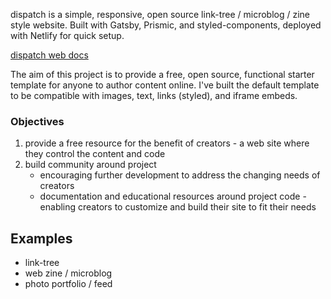 dispatch is a simple, responsive, open source link-tree / microblog / zine style website. Built with Gatsby, Prismic, and styled-components, deployed with Netlify for quick setup.

[dispatch web docs](https://j-o-e.notion.site/dispatch-web-docs-1e5013dd3b1e45aa90150be7aba6ce0c)

The aim of this project is to provide a free, open source, functional starter template for anyone to author content online. I've built the default template to be compatible with images, text, links (styled), and iframe embeds.

### Objectives

1. provide a free resource for the benefit of creators - a web site where they control the content and code
2. build community around project
   - encouraging further development to address the changing needs of creators
   - documentation and educational resources around project code - enabling creators to customize and build their site to fit their needs

## Examples

- link-tree
- web zine / microblog
- photo portfolio / feed
